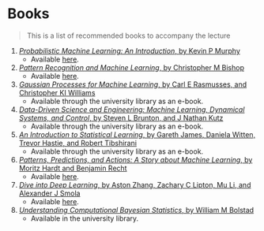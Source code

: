 # Books


> This is a list of recommended books to accompany the lecture

1. [*Probabilistic Machine Learning: An Introduction*, by Kevin P Murphy](https://github.com/probml/pml-book)
    - Available [here](https://probml.github.io/pml-book/book1.html).
2. [*Pattern Recognition and Machine Learning*, by Christopher M Bishop](https://www.microsoft.com/en-us/research/uploads/prod/2006/01/Bishop-Pattern-Recognition-and-Machine-Learning-2006.pdf)
    - Available [here](https://www.microsoft.com/en-us/research/uploads/prod/2006/01/Bishop-Pattern-Recognition-and-Machine-Learning-2006.pdf).
3. [*Gaussian Processes for Machine Learning*, by Carl E Rasmusses, and Christopher KI Williams](https://gaussianprocess.org/gpml/)
    - Available through the university library as an e-book.
4. [*Data-Driven Science and Engineering: Machine Learning, Dynamical Systems, and Control*, by Steven L Brunton, and J Nathan Kutz](http://databookuw.com)
    - Available through the university library as an e-book.
6. [*An Introduction to Statistical Learning*, by Gareth James, Daniela Witten, Trevor Hastie, and Robert Tibshirani](https://www.statlearning.com)
    - Available through the university library as an e-book.
7. [*Patterns, Predictions, and Actions: A Story about Machine Learning*, by Moritz Hardt and Benjamin Recht](https://mlstory.org/index.html)
    - Available [here](https://mlstory.org/).
8. [*Dive into Deep Learning*, by Aston Zhang, Zachary C Lipton, Mu Li, and Alexander J Smola](https://www.d2l.ai/index.html)
    - Available [here](https://d2l.ai/).
9. [*Understanding Computational Bayesian Statistics*, by William M Bolstad](https://cds.cern.ch/record/1437903/files/9780470046098_TOC.pdf)
    - Available in the university library.